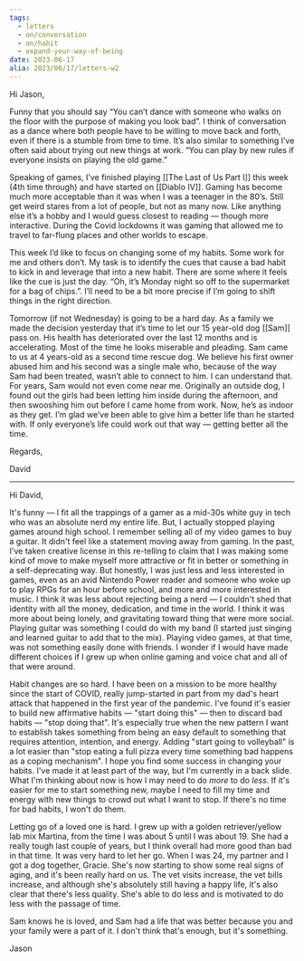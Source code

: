 ```yaml
---
tags:
  - letters
  - on/conversation
  - on/habit
  - expand-your-way-of-being
date: 2023-06-17
alia: 2023/06/17/letters-w2
---
```

Hi Jason,

Funny that you should say “You can’t dance with someone who walks on the floor with the purpose of making you look bad”. I think of conversation as a dance where both people have to be willing to move back and forth, even if there is a stumble from time to time. It’s also similar to something I’ve often said about trying out new things at work. “You can play by new rules if everyone insists on playing the old game.”

Speaking of games, I’ve finished playing [[The Last of Us Part I]] this week (4th time through) and have started on [[Diablo IV]]. Gaming has become much more acceptable than it was when I was a teenager in the 80’s. Still get weird stares from a lot of people, but not as many now. Like anything else it’s a hobby and I would guess closest to reading — though more interactive. During the Covid lockdowns it was gaming that allowed me to travel to far-flung places and other worlds to escape.

This week I’d like to focus on changing some of my habits. Some work for me and others don’t. My task is to identify the cues that cause a bad habit to kick in and leverage that into a new habit. There are some where it feels like the cue is just the day. “Oh, it’s Monday night so off to the supermarket for a bag of chips.”. I’ll need to be a bit more precise if I’m going to shift things in the right direction.

Tomorrow (if not Wednesday) is going to be a hard day. As a family we made the decision yesterday that it’s time to let our 15 year-old dog [[Sam]] pass on. His health has deteriorated over the last 12 months and is accelerating. Most of the time he looks miserable and pleading. Sam came to us at 4 years-old as a second time rescue dog. We believe his first owner abused him and his second was a single male who, because of the way Sam had been treated, wasn’t able to connect to him. I can understand that. For years, Sam would not even come near me. Originally an outside dog, I found out the girls had been letting him inside during the afternoon, and then swooshing him out before I came home from work. Now, he’s as indoor as they get. I’m glad we’ve been able to give him a better life than he started with. If only everyone’s life could work out that way — getting better all the time.

Regards,

David

---
Hi David,

It's funny — I fit all the trappings of a gamer as a mid-30s white guy in tech who was an absolute nerd my entire life. But, I actually stopped playing games around high school. I remember selling all of my video games to buy a guitar. It didn't feel like a statement moving away from gaming. In the past, I've taken creative license in this re-telling to claim that I was making some kind of move to make myself more attractive or fit in better or something in a self-deprecating way. But honestly, I was just less and less interested in games, even as an avid Nintendo Power reader and someone who woke up to play RPGs for an hour before school, and more and more interested in music. I think it was less about rejecting being a nerd — I couldn't shed that identity with all the money, dedication, and time in the world. I think it was more about being lonely, and gravitating toward thing that were more social. Playing guitar was something I could do with my band (I started just singing and learned guitar to add that to the mix). Playing video games, at that time, was not something easily done with friends. I wonder if I would have made different choices if I grew up when online gaming and voice chat and all of that were around.

Habit changes are so hard. I have been on a mission to be more healthy since the start of COVID, really jump-started in part from my dad's heart attack that happened in the first year of the pandemic. I've found it's easier to build new affirmative habits — "start doing this" — then to discard bad habits — "stop doing that". It's especially true when the new pattern I want to establish takes something from being an easy default to something that requires attention, intention, and energy. Adding "start going to volleyball" is a lot easier than "stop eating a full pizza every time something bad happens as a coping mechanism". I hope you find some success in changing your habits. I've made it at least part of the way, but I'm currently in a back slide. What I'm thinking about now is how I may need to do _more_ to do _less_. If it's easier for me to start something new, maybe I need to fill my time and energy with new things to crowd out what I want to stop. If there's no time for bad habits, I won't do them.

Letting go of a loved one is hard. I grew up with a golden retriever/yellow lab mix Martina, from the time I was about 5 until I was about 19. She had a really tough last couple of years, but I think overall had more good than bad in that time. It was very hard to let her go. When I was 24, my partner and I got a dog together, Gracie. She's now starting to show some real signs of aging, and it's been really hard on us. The vet visits increase, the vet bills increase, and although she's absolutely still having a happy life, it's also clear that there's less quality. She's able to do less and is motivated to do less with the passage of time.

Sam knows he is loved, and Sam had a life that was better because you and your family were a part of it. I don't think that's enough, but it's something.

Jason
